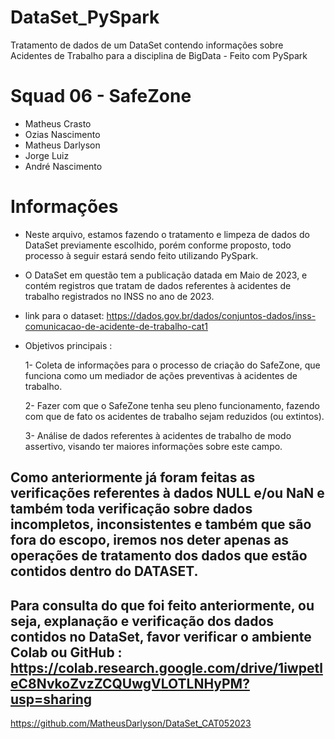 # DataSet_PySpark
Tratamento de dados de um DataSet contendo informações sobre Acidentes de Trabalho para a disciplina de BigData - Feito com PySpark

# Squad 06 - SafeZone
- Matheus Crasto
- Ozias Nascimento
- Matheus Darlyson
- Jorge Luiz
- André Nascimento


# Informações

- Neste arquivo, estamos fazendo o tratamento e limpeza de dados do DataSet previamente escolhido, porém conforme proposto, todo processo à seguir estará sendo feito utilizando PySpark.
- O DataSet em questão tem a publicação datada em Maio de 2023, e contém registros que
tratam de dados referentes à acidentes de trabalho registrados no INSS no ano de 2023.

- link para o dataset: https://dados.gov.br/dados/conjuntos-dados/inss-comunicacao-de-acidente-de-trabalho-cat1

- Objetivos principais :

  1- Coleta de informações para o processo
de criação do SafeZone, que funciona
como um mediador de ações
preventivas à acidentes de trabalho.

  2- Fazer com que o SafeZone tenha seu
pleno funcionamento, fazendo com
que de fato os acidentes de trabalho
sejam reduzidos (ou extintos).

  3- Análise de dados referentes à
acidentes de trabalho de modo
assertivo, visando ter maiores
informações sobre este campo.

## Como anteriormente já foram feitas as verificações referentes à dados NULL e/ou NaN e também toda verificação sobre dados incompletos, inconsistentes e também que são fora do escopo, iremos nos deter apenas as operações de tratamento dos dados que estão contidos dentro do DATASET.

## Para consulta do que foi feito anteriormente, ou seja, explanação e verificação dos dados contidos no DataSet, favor verificar o ambiente Colab ou GitHub : https://colab.research.google.com/drive/1iwpetleC8NvkoZvzZCQUwgVLOTLNHyPM?usp=sharing
https://github.com/MatheusDarlyson/DataSet_CAT052023
 
